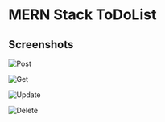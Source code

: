 
# MERN Stack ToDoList


## Screenshots

![Post](https://media.discordapp.net/attachments/1078890940606976001/1352227257401348218/8c05e31d-94bc-4124-972f-76cbf22220b1.jpg?ex=67dd3f45&is=67dbedc5&hm=c3a3abd5e48b03004da7900252073c8cc154568f724120751066cf1cddcba8a2&=&format=webp&width=1288&height=972)

![Get](https://media.discordapp.net/attachments/1078890940606976001/1352227258022105159/9deff8a1-c119-4fb7-8715-c57435cfb55a.jpg?ex=67dd3f45&is=67dbedc5&hm=6e44f5f4078cc4c85edd56d4a6e46526b638c2d4168d1b22f00cec13315e1f8f&=&format=webp&width=1564&height=972)

![Update](https://media.discordapp.net/attachments/1078890940606976001/1352227257740955658/8e42a00e-140d-4d1a-89f6-5d48028409a0.jpg?ex=67dd3f45&is=67dbedc5&hm=2c0edbcc4f1a9163e87a49c33c44fe00f589dab206df723c4bf7576bcbf4320b&=&format=webp&width=1554&height=972)

![Delete](https://media.discordapp.net/attachments/1078890940606976001/1352227341077581854/af5a5b2f-0203-4e36-81da-cf7af690d17d.jpg?ex=67dd3f59&is=67dbedd9&hm=f56127f4b9f50bd576342e29b34090ec11b4488f4cec9113f7493296bdca94f2&=&format=webp&width=1562&height=972)


